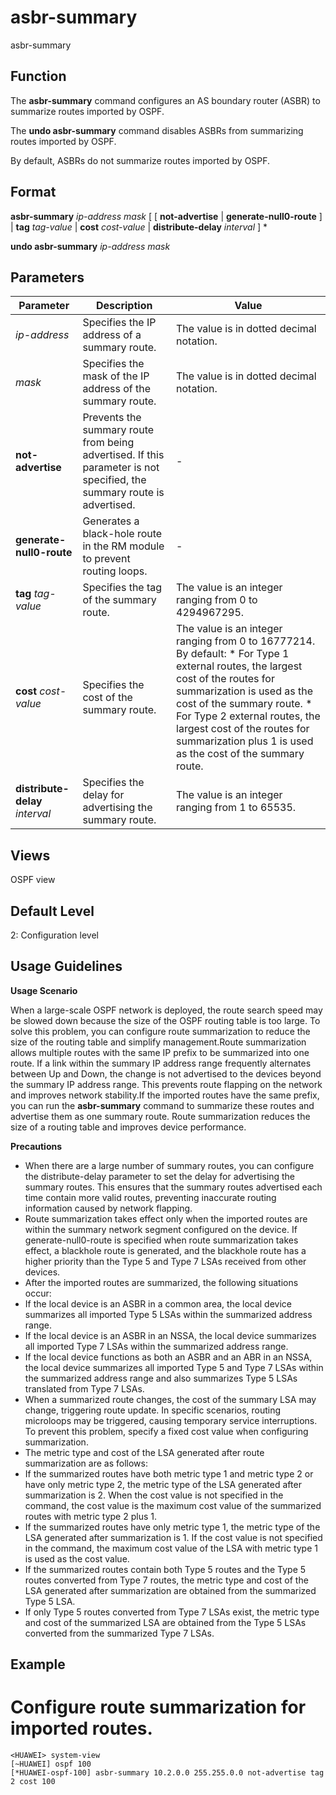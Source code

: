 asbr-summary
============

asbr-summary

Function
--------



The **asbr-summary** command configures an AS boundary router (ASBR) to summarize routes imported by OSPF.

The **undo asbr-summary** command disables ASBRs from summarizing routes imported by OSPF.



By default, ASBRs do not summarize routes imported by OSPF.


Format
------

**asbr-summary** *ip-address* *mask* [ [ **not-advertise** | **generate-null0-route** ] | **tag** *tag-value* | **cost** *cost-value* | **distribute-delay** *interval* ] \*

**undo asbr-summary** *ip-address* *mask*


Parameters
----------

| Parameter | Description | Value |
| --- | --- | --- |
| *ip-address* | Specifies the IP address of a summary route. | The value is in dotted decimal notation. |
| *mask* | Specifies the mask of the IP address of the summary route. | The value is in dotted decimal notation. |
| **not-advertise** | Prevents the summary route from being advertised.  If this parameter is not specified, the summary route is advertised. | - |
| **generate-null0-route** | Generates a black-hole route in the RM module to prevent routing loops. | - |
| **tag** *tag-value* | Specifies the tag of the summary route. | The value is an integer ranging from 0 to 4294967295. |
| **cost** *cost-value* | Specifies the cost of the summary route. | The value is an integer ranging from 0 to 16777214.  By default:   * For Type 1 external routes, the largest cost of the routes for summarization is used as the cost of the summary route. * For Type 2 external routes, the largest cost of the routes for summarization plus 1 is used as the cost of the summary route. |
| **distribute-delay** *interval* | Specifies the delay for advertising the summary route. | The value is an integer ranging from 1 to 65535. |



Views
-----

OSPF view


Default Level
-------------

2: Configuration level


Usage Guidelines
----------------

**Usage Scenario**

When a large-scale OSPF network is deployed, the route search speed may be slowed down because the size of the OSPF routing table is too large. To solve this problem, you can configure route summarization to reduce the size of the routing table and simplify management.Route summarization allows multiple routes with the same IP prefix to be summarized into one route. If a link within the summary IP address range frequently alternates between Up and Down, the change is not advertised to the devices beyond the summary IP address range. This prevents route flapping on the network and improves network stability.If the imported routes have the same prefix, you can run the **asbr-summary** command to summarize these routes and advertise them as one summary route. Route summarization reduces the size of a routing table and improves device performance.

**Precautions**

* When there are a large number of summary routes, you can configure the distribute-delay parameter to set the delay for advertising the summary routes. This ensures that the summary routes advertised each time contain more valid routes, preventing inaccurate routing information caused by network flapping.
* Route summarization takes effect only when the imported routes are within the summary network segment configured on the device. If generate-null0-route is specified when route summarization takes effect, a blackhole route is generated, and the blackhole route has a higher priority than the Type 5 and Type 7 LSAs received from other devices.
* After the imported routes are summarized, the following situations occur:
* If the local device is an ASBR in a common area, the local device summarizes all imported Type 5 LSAs within the summarized address range.
* If the local device is an ASBR in an NSSA, the local device summarizes all imported Type 7 LSAs within the summarized address range.
* If the local device functions as both an ASBR and an ABR in an NSSA, the local device summarizes all imported Type 5 and Type 7 LSAs within the summarized address range and also summarizes Type 5 LSAs translated from Type 7 LSAs.
* When a summarized route changes, the cost of the summary LSA may change, triggering route update. In specific scenarios, routing microloops may be triggered, causing temporary service interruptions. To prevent this problem, specify a fixed cost value when configuring summarization.
* The metric type and cost of the LSA generated after route summarization are as follows:
* If the summarized routes have both metric type 1 and metric type 2 or have only metric type 2, the metric type of the LSA generated after summarization is 2. When the cost value is not specified in the command, the cost value is the maximum cost value of the summarized routes with metric type 2 plus 1.
* If the summarized routes have only metric type 1, the metric type of the LSA generated after summarization is 1. If the cost value is not specified in the command, the maximum cost value of the LSA with metric type 1 is used as the cost value.
* If the summarized routes contain both Type 5 routes and the Type 5 routes converted from Type 7 routes, the metric type and cost of the LSA generated after summarization are obtained from the summarized Type 5 LSA.
* If only Type 5 routes converted from Type 7 LSAs exist, the metric type and cost of the summarized LSA are obtained from the Type 5 LSAs converted from the summarized Type 7 LSAs.

Example
-------

# Configure route summarization for imported routes.
```
<HUAWEI> system-view
[~HUAWEI] ospf 100
[*HUAWEI-ospf-100] asbr-summary 10.2.0.0 255.255.0.0 not-advertise tag 2 cost 100

```